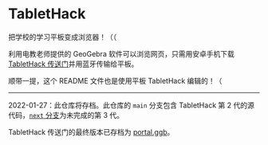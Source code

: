 # TabletHack
把学校的学习平板变成浏览器！（（

利用电教老师提供的 GeoGebra 软件可以浏览网页，只需用安卓手机下载 [TabletHack 传送门](https://www.geogebra.org/m/ptttsuur)并用蓝牙传输给平板。

顺带一提，这个 README 文件也是使用平板 TabletHack 编辑的！（

----

2022-01-27：此仓库将存档。此仓库的 `main` 分支包含 TabletHack 第 2 代的源代码，[`next` 分支](https://github.com/DGCK81LNN/tablethack/tree/next)为未完成的第 3 代。

TabletHack 传送门的最终版本已存档为 [portal.ggb](./portal.ggb)。
